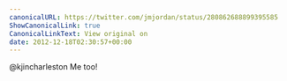 ```yaml
---
canonicalURL: https://twitter.com/jmjordan/status/280862688899395585
ShowCanonicalLink: true
CanonicalLinkText: View original on
date: 2012-12-18T02:30:57+00:00
---
```

@kjincharleston Me too!